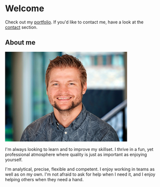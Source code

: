 # Welcome
Check out my [portfolio](#Portfolio). If you'd like to contact me, have a look at the [contact](#Contact) section. 

## About me
![headshot](/images/headshot.jpg)  

I'm always looking to learn and to improve my skillset. I thrive in a fun, yet professional atmosphere where quality is just as important as enjoying yourself.

I'm analytical, precise, flexible and competent. I enjoy working in teams as well as on my own. I'm not afraid to ask for help when I need it, and I enjoy helping others when they need a hand. 
